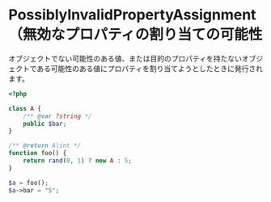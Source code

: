 # PossiblyInvalidPropertyAssignment（無効なプロパティの割り当ての可能性

オブジェクトでない可能性のある値、または目的のプロパティを持たないオブジェクトである可能性のある値にプロパティを割り当てようとしたときに発行されます。

```php
<?php

class A {
    /** @var ?string */
    public $bar;
}

/** @return A|int */
function foo() {
    return rand(0, 1) ? new A : 5;
}

$a = foo();
$a->bar = "5";
```
